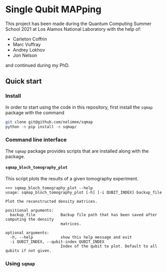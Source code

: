 # Single Qubit MAPping

This project has been made during the Quantum Computing Summer School 2021 at Los Alamos National Laboratory with the help of:

- Carleton Coffrin
- Marc Vuffray
- Andrey Lokhov
- Jon Nelson

and continued during my PhD.

## Quick start

### Install

In order to start using the code in this repository, first install the `sqmap` package with the command
```sh
git clone git@github.com/nelimee/sqmap
python -m pip install -e sqmap/
```

### Command line interface

The `sqmap` package provides scripts that are installed along with the package.

#### `sqmap_bloch_tomography_plot`

This script plots the results of a given tomography experiment.

```
>>> sqmap_bloch_tomography_plot --help
usage: sqmap_bloch_tomography_plot [-h] [-i QUBIT_INDEX] backup_file

Plot the reconstructed density matrices.

positional arguments:
  backup_file           Backup file path that has been saved after computing the density
                        matrices.

optional arguments:
  -h, --help            show this help message and exit
  -i QUBIT_INDEX, --qubit-index QUBIT_INDEX
                        Index of the qubit to plot. Default to all qubits if not given.
```



### Using `sqmap`
